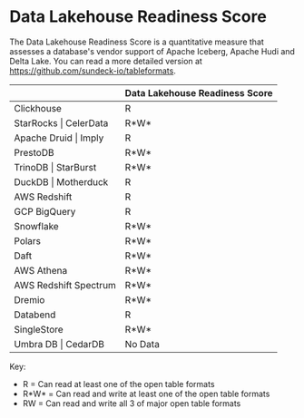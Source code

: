 # Data Lakehouse Readiness Score

The Data Lakehouse Readiness Score is a quantitative measure that assesses a database's vendor support of Apache Iceberg, Apache Hudi and Delta Lake.  You can read a more detailed version at https://github.com/sundeck-io/tableformats.

|                        | Data Lakehouse Readiness Score |
| ---------------------- | ------------------------------ |
| Clickhouse             | R                              |
| StarRocks \| CelerData | R\*W\*                         |
| Apache Druid \| Imply  | R                              |
| PrestoDB               | R\*W\*                         |
| TrinoDB \| StarBurst   | R\*W\*                         |
| DuckDB \| Motherduck   | R                              |
| AWS Redshift           | R                              |
| GCP BigQuery           | R                              |
| Snowflake              | R\*W\*                         |
| Polars                 | R\*W\*                         |
| Daft                   | R\*W\*                         |
| AWS Athena             | R\*W\*                         |
| AWS Redshift Spectrum  | R\*W\*                         |
| Dremio                 | R\*W\*                         |
| Databend               | R                              |
| SingleStore            | R\*W\*                         |
| Umbra DB \| CedarDB    | No Data                        |

Key:
* R = Can read at least one of the open table formats
* R\*W\* = Can read and write at least one of the open table formats
* RW = Can read and write all 3 of major open table formats
